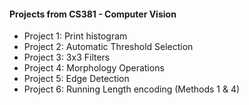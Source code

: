 #### Projects from CS381 - Computer Vision
* Project 1: Print histogram
* Project 2: Automatic Threshold Selection
* Project 3: 3x3 Filters
* Project 4: Morphology Operations
* Project 5: Edge Detection
* Project 6: Running Length encoding (Methods 1 & 4)
